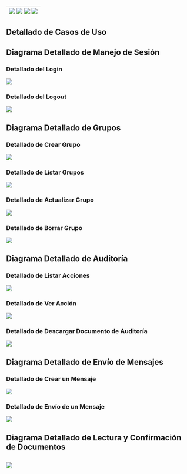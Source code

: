 <div align=right>

| [![](https://img.shields.io/badge/-Inicio-FFF?style=flat&logo=Emlakjet&logoColor=black)](/README.md) [![](https://img.shields.io/badge/-Modelo_de_Dominio-FFF?style=flat&logo=LiveChat&logoColor=black)](/docs/modeloDeDominio/) [![](https://img.shields.io/badge/-Actores_y_Casos_de_Uso-FFF?style=flat&logo=openstreetmap&logoColor=black)](/docs/casosDeUso/) [![](https://img.shields.io/badge/-Sesiones_de_Requisitado-FFF?style=flat&logo=Proton&logoColor=black)](/docs/sesiones/) |
| -----------------------------------------------------------------------------------------------------------------------------------------------------------------------------------------------------------------------------------------------------------------------------------------------------------------------------------------------------------------------------------------------------------------------------------------------------------------------------------------: |

</div>

## Detallado de Casos de Uso

## Diagrama Detallado de Manejo de Sesión

### Detallado del Login

![](./detalladoManejoSesion/detalladoLogin.svg)

### Detallado del Logout

![](./detalladoManejoSesion/detalladoLogout.svg)

## Diagrama Detallado de Grupos

### Detallado de Crear Grupo

![](./detalladoGrupos/detalladoCrearGrupos.svg)

### Detallado de Listar Grupos

![](./detalladoGrupos/detalladoListarGrupos.svg)

### Detallado de Actualizar Grupo

![](./detalladoGrupos/detalladoActualizarGrupos.svg)

### Detallado de Borrar Grupo

![](./detalladoGrupos/detalladoBorrarGrupos.svg)

## Diagrama Detallado de Auditoría

### Detallado de Listar Acciones

![](./detalladoAuditoria/detalladoListarAcciones.svg)

### Detallado de Ver Acción

![](./detalladoAuditoria/detalladoVerAccion.svg)

### Detallado de Descargar Documento de Auditoría

![](./detalladoAuditoria/detalladoDescargarDocumento.svg)

## Diagrama Detallado de Envío de Mensajes

### Detallado de Crear un Mensaje

![](./detalladoEnvioMensajes/detalladoCreacionMensaje.svg)

### Detallado de Envío de un Mensaje

![](./detalladoEnvioMensajes/detalladoEnvioMensaje.svg)


## Diagrama Detallado de Lectura y Confirmación de Documentos

![](./detalladoVisualizacionConfirmacion/detalladoVisualizacionConfirmacion.svg)
---
